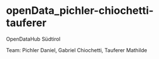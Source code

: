 # openData_pichler-chiochetti-tauferer
OpenDataHub Südtirol

Team: Pichler Daniel, Gabriel Chiochetti, Tauferer Mathilde
